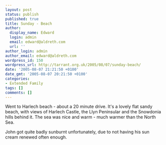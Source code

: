 ```yaml
---
layout: post
status: publish
published: true
title: Sunday - Beach
author:
  display_name: Edward
  login: admin
  email: edward@aldreth.com
  url: ''
author_login: admin
author_email: edward@aldreth.com
wordpress_id: 150
wordpress_url: http://tarrant.org.uk/2005/08/07/sunday-beach/
date: '2005-08-07 21:21:50 +0100'
date_gmt: '2005-08-07 20:21:50 +0100'
categories:
- Extended Family
tags: []
comments: []
---
```

<p>Went to Harlech beach - about a 20 minute drive. It's a lovely flat sandy beach, with views of Harlech Castle, the Llyn Peninsular and the Snowdonia hills behind it.  The sea was nice and warm - much warmer than the North Sea.</p>
<p>John got quite badly sunburnt unfortunately, due to not having his sun cream renewed often enough.</p>

